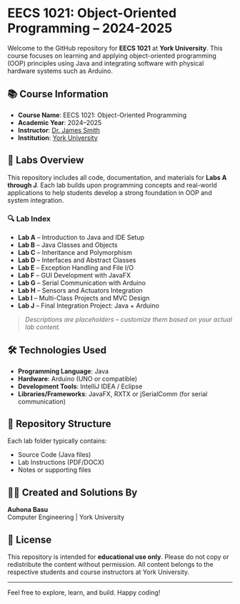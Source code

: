 # EECS 1021: Object-Oriented Programming – 2024-2025

Welcome to the GitHub repository for **EECS 1021** at **York University**. This course focuses on learning and applying object-oriented programming (OOP) principles using Java and integrating software with physical hardware systems such as Arduino.

## 📚 Course Information

- **Course Name**: EECS 1021: Object-Oriented Programming  
- **Academic Year**: 2024–2025  
- **Instructor**: [Dr. James Smith](https://lassonde.yorku.ca/users/drsmith)  
- **Institution**: [York University](https://www.yorku.ca)

## 🧪 Labs Overview

This repository includes all code, documentation, and materials for **Labs A through J**. Each lab builds upon programming concepts and real-world applications to help students develop a strong foundation in OOP and system integration.

### 🔍 Lab Index

- **Lab A** – Introduction to Java and IDE Setup  
- **Lab B** – Java Classes and Objects  
- **Lab C** – Inheritance and Polymorphism  
- **Lab D** – Interfaces and Abstract Classes  
- **Lab E** – Exception Handling and File I/O  
- **Lab F** – GUI Development with JavaFX  
- **Lab G** – Serial Communication with Arduino  
- **Lab H** – Sensors and Actuators Integration  
- **Lab I** – Multi-Class Projects and MVC Design  
- **Lab J** – Final Integration Project: Java + Arduino

> *Descriptions are placeholders – customize them based on your actual lab content.*

## 🛠️ Technologies Used

- **Programming Language**: Java  
- **Hardware**: Arduino (UNO or compatible)  
- **Development Tools**: IntelliJ IDEA / Eclipse  
- **Libraries/Frameworks**: JavaFX, RXTX or jSerialComm (for serial communication)

## 📁 Repository Structure


Each lab folder typically contains:
- Source Code (Java files)
- Lab Instructions (PDF/DOCX)
- Notes or supporting files


## 👩‍💻 Created and Solutions By

**Auhona Basu**  
Computer Engineering | York University

## 📄 License

This repository is intended for **educational use only**. Please do not copy or redistribute the content without permission. All content belongs to the respective students and course instructors at York University.

---

Feel free to explore, learn, and build. Happy coding!
